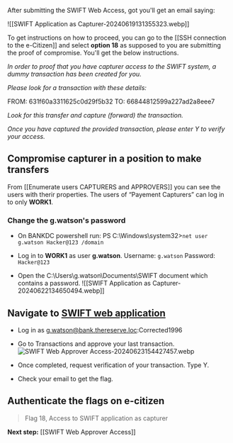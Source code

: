 After submitting the SWIFT Web Access, got you'll get an email saying:

![[SWIFT Application as Capturer-20240619131355323.webp]]

To get instructions on how to proceed, you can go to the [[SSH connection to the e-Citizen]] and select **option 18** as supposed to you are submitting the proof of compromise. You'll get the below instructions.

*In order to proof that you have capturer access to the SWIFT system, a dummy transaction has been created for you.*

*Please look for a transaction with these details:*

FROM:   631f60a3311625c0d29f5b32
TO:     66844812599a227ad2a8eee7

*Look for this transfer and capture (forward) the transaction.*

*Once you have captured the provided transaction, please enter Y to verify your access.*

## Compromise capturer in a position to make transfers

From [[Enumerate users CAPTURERS and APPROVERS]] you can see the users with therir properties.
The users of “Payement Capturers” can log in to only **WORK1**.

### Change the g.watson's password

- On BANKDC powershell run:
	PS C:\Windows\system32>`net user g.watson Hacker@123 /domain`

- Log in to **WORK1** as user **g.watson**.
	Username: `g.watson`
    Password: `Hacker@123`
- Open the C:\Users\g.watson\Documents\SWIFT document which contains a password.
	![[SWIFT Application as Capturer-20240622134650494.webp]]


## Navigate to [SWIFT web application](http://swift.bank.thereserve.loc/)

- Log in as g.watson@bank.thereserve.loc:Corrected1996
- Go to Transactions and approve your last transaction.  
    ![SWIFT Web Approver Access-20240623154427457.webp](app://7e9b693e1be8380628bc863b9de3e1fc772f/media/sf_obsidian/Red%20Team%20Capstone%20Challenge/SWIFT%20Web%20Approver%20Access-20240623154427457.webp?1719171867435)
    
- Once completed, request verification of your transaction. Type Y.
    
- Check your email to get the flag.



## Authenticate the flags on e-citizen

> Flag 18, Access to SWIFT application as capturer  

**Next step:** [[SWIFT Web Approver Access]]

